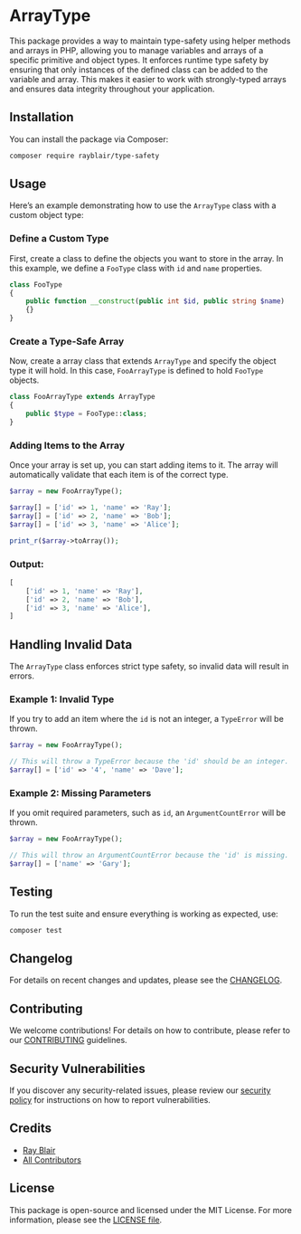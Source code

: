 # ArrayType

This package provides a way to maintain type-safety using helper methods and arrays in PHP, allowing you to manage variables and arrays of a specific primitive and object types. It enforces runtime type safety by ensuring that only instances of the defined class can be added to the variable and array. This makes it easier to work with strongly-typed arrays and ensures data integrity throughout your application.

## Installation

You can install the package via Composer:

```bash
composer require rayblair/type-safety
```

## Usage

Here’s an example demonstrating how to use the `ArrayType` class with a custom object type:

### Define a Custom Type

First, create a class to define the objects you want to store in the array. In this example, we define a `FooType` class with `id` and `name` properties.

```php
class FooType
{
    public function __construct(public int $id, public string $name)
    {}
}
```

### Create a Type-Safe Array

Now, create a array class that extends `ArrayType` and specify the object type it will hold. In this case, `FooArrayType` is defined to hold `FooType` objects.

```php
class FooArrayType extends ArrayType
{
    public $type = FooType::class;
}
```

### Adding Items to the Array

Once your array is set up, you can start adding items to it. The array will automatically validate that each item is of the correct type.

```php
$array = new FooArrayType();

$array[] = ['id' => 1, 'name' => 'Ray'];
$array[] = ['id' => 2, 'name' => 'Bob'];
$array[] = ['id' => 3, 'name' => 'Alice'];

print_r($array->toArray());
```

### Output:

```php
[
    ['id' => 1, 'name' => 'Ray'],
    ['id' => 2, 'name' => 'Bob'],
    ['id' => 3, 'name' => 'Alice'],
]
```

## Handling Invalid Data

The `ArrayType` class enforces strict type safety, so invalid data will result in errors.

### Example 1: Invalid Type

If you try to add an item where the `id` is not an integer, a `TypeError` will be thrown.

```php
$array = new FooArrayType();

// This will throw a TypeError because the 'id' should be an integer.
$array[] = ['id' => '4', 'name' => 'Dave'];
```

### Example 2: Missing Parameters

If you omit required parameters, such as `id`, an `ArgumentCountError` will be thrown.

```php
$array = new FooArrayType();

// This will throw an ArgumentCountError because the 'id' is missing.
$array[] = ['name' => 'Gary'];
```

## Testing

To run the test suite and ensure everything is working as expected, use:

```bash
composer test
```

## Changelog

For details on recent changes and updates, please see the [CHANGELOG](CHANGELOG.md).

## Contributing

We welcome contributions! For details on how to contribute, please refer to our [CONTRIBUTING](https://github.com/spatie/.github/blob/main/CONTRIBUTING.md) guidelines.

## Security Vulnerabilities

If you discover any security-related issues, please review our [security policy](../../security/policy) for instructions on how to report vulnerabilities.

## Credits

-   [Ray Blair](https://github.com/rayblair)
-   [All Contributors](../../contributors)

## License

This package is open-source and licensed under the MIT License. For more information, please see the [LICENSE file](LICENSE.md).
